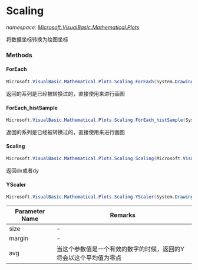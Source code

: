 ﻿# Scaling
_namespace: <a href="#" onClick="load('/docs/Microsoft.VisualBasic.Mathematical.Plots/index.md')">Microsoft.VisualBasic.Mathematical.Plots</a>_

将数据坐标转换为绘图坐标



### Methods

#### ForEach
```csharp
Microsoft.VisualBasic.Mathematical.Plots.Scaling.ForEach(System.Drawing.Size,System.Drawing.Size)
```
返回的系列是已经被转换过的，直接使用来进行画图

#### ForEach_histSample
```csharp
Microsoft.VisualBasic.Mathematical.Plots.Scaling.ForEach_histSample(System.Drawing.Size,System.Drawing.Size)
```
返回的系列是已经被转换过的，直接使用来进行画图

#### Scaling
```csharp
Microsoft.VisualBasic.Mathematical.Plots.Scaling.Scaling(Microsoft.VisualBasic.Mathematical.Plots.Histogram.HistogramGroup,System.Func{Microsoft.VisualBasic.Mathematical.Plots.Histogram.HistogramData,System.Single[]},System.Single@)
```
返回dx或者dy

#### YScaler
```csharp
Microsoft.VisualBasic.Mathematical.Plots.Scaling.YScaler(System.Drawing.Size,System.Drawing.Size,System.Double)
```


|Parameter Name|Remarks|
|--------------|-------|
|size|-|
|margin|-|
|avg|当这个参数值是一个有效的数字的时候，返回的Y将会以这个平均值为零点|



